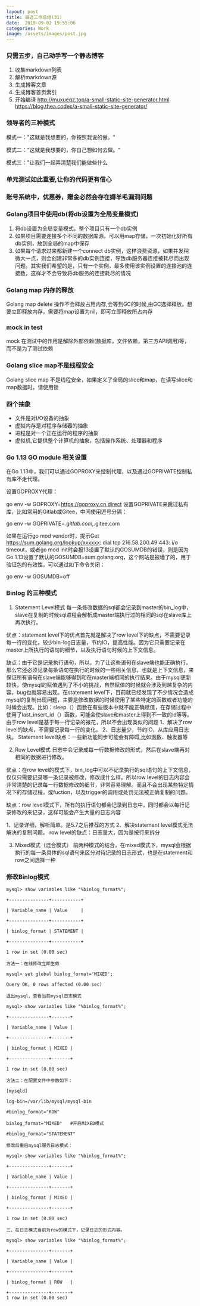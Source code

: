 ```yaml
---
layout: post
title: 最近工作总结(31)
date:  2019-09-02 19:55:06
categories: Work
image: /assets/images/post.jpg
---
```


### 只需五步，自己动手写一个静态博客
1. 收集markdown列表
2. 解析markdown源
3. 生成博客文章
4. 生成博客首页索引
5. 开始编译
http://muxueqz.top/a-small-static-site-generator.html
https://blog.thea.codes/a-small-static-site-generator/

### 领导者的三种模式

模式一："这就是我想要的，你按照我说的做。"

模式二："这就是我想要的，你自己想如何去做。"

模式三："让我们一起弄清楚我们能做些什么

### 单元测试如此重要,让你的代码更有信心

### 账号系统中，优惠券，赠金必然会存在媷羊毛漏洞问题

### Golang项目中使用db(将db设置为全局变量模式)

1. 将db设置为全局变量模式，整个项目只有一个db实例
2. 如果项目需要连接多个不同的数据库源，可以用map存储，一次初始化好所有db实例，放到全局的map中保存
3. 如果每个请求过来都新建一个connect db实例，这样浪费资源，如果并发稍微大一点，则会创建非常多的db实例连接，导致db服务器连接被耗尽而出现问题。其实我们希望的是，只有一个实例，最多使用该实例设置的连接池的连接数，这样才不会导致将db服务的连接耗尽的情况

### Golang map 内存的释放
Golang map delete 操作不会释放占用内存,会等到GC的时候,由GC选择释放。想要立即释放内存，需要将map设置为nil，即可立即释放所占内存

### mock in test
mock 在测试中的作用是解除外部依赖(数据库，文件依赖，第三方API调用)等，而不是为了测试依赖


### Golang slice map不是线程安全
Golang slice map 不是线程安全，如果定义了全局的slice和map，在读写slice和map数据时，请使用锁

### 四个抽象

- 文件是对I/O设备的抽象
- 虚拟内存是对程序存储器的抽象
- 进程是对一个正在运行的程序的抽象
- 虚拟机,它提供整个计算机的抽象，包括操作系统、处理器和程序

### Go 1.13 GO module 相关设置
在Go 1.13中，我们可以通过GOPROXY来控制代理，以及通过GOPRIVATE控制私有库不走代理。

设置GOPROXY代理：

go env -w GOPROXY=https://goproxy.cn,direct
设置GOPRIVATE来跳过私有库，比如常用的Gitlab或Gitee，中间使用逗号分隔：

go env -w GOPRIVATE=*.gitlab.com,*.gitee.com

如果在运行go mod vendor时，提示Get https://sum.golang.org/lookup/xxxxxx: dial tcp 216.58.200.49:443: i/o timeout，或者go mod init时会报13设置了默认的GOSUMDB的错误，则是因为Go 1.13设置了默认的GOSUMDB=sum.golang.org，这个网站是被墙了的，用于验证包的有效性，可以通过如下命令关闭：

go env -w GOSUMDB=off

### Binlog 的三种模式

1. Statement Level模式
每一条修改数据的sql都会记录到master的bin_log中，slave在复制的时候sql进程会解析成master端执行过的相同的sql在slave库上再次执行。

优点：statement level下的优点首先就是解决了row level下的缺点，不需要记录每一行的变化，较少bin-log日志量，节约IO，提高性能。因为它只需要记录在master上所执行的语句的细节，以及执行语句时候的上下文信息。

缺点：由于它是记录执行语句，所以，为了让这些语句在slave端也能正确执行，那么它还必须记录每条语句在执行的时候的一些相关信息，也就是上下文信息，来保证所有语句在slave端能够得到和在master端相同的执行结果。由于mysql更新较快，使mysql的赋值遇到了不小的挑战，自然赋值的时候就会涉及到越复杂的内容，bug也就容易出现。在statement level下，目前就已经发现了不少情况会造成mysql的复制出现问题，主要是修改数据的时候使用了某些特定的函数或者功能的时候会出现。比如：sleep（）函数在有些版本中就不能正确赋值，在存储过程中使用了last_insert_id（）函数，可能会使slave和master上得到不一致的id等等。由于row level是基于每一行记录的裱花，所以不会出现类似的问题
1、解决了row level的缺点，不需要记录每一行的变化。
2、日志量少，节约IO，从库应用日志块。
Statement level缺点：一些新功能同步可能会有障碍,比如函数、触发器等

2. Row Level模式
日志中会记录成每一行数据修改的形式，然后在slave端再对相同的数据进行修改。

优点：在row level的模式下，bin_log中可以不记录执行的sql语句的上下文信息，仅仅只需要记录哪一条记录被修改，修改成什么样。所以row level的日志内容会非常清楚的记录每一行数据修改的细节，非常容易理解。而且不会出现某些特定情况下的存储过程，或fuction，以及trigger的调用或处罚无法被正确复制的问题。

缺点：row level模式下，所有的执行语句都会记录到日志中，同时都会以每行记录修改的来记录，这样可能会产生大量的日志内容

1、记录详细，解析简单。是5.7之后推荐的方式
2、解决statement level模式无法解决的复制问题。
row level的缺点：日志量大，因为是按行来拆分

3. Mixed模式（混合模式）
前两种模式的结合，在mixed模式下，mysql会根据执行的每一条具体的sql语句来区分对待记录的日志形式，也是在statement和row之间选择一种

### 修改Binlog模式
```
mysql> show variables like "%binlog_format%";

+---------------+-----------+

| Variable_name | Value     |

+---------------+-----------+

| binlog_format | STATEMENT |

+---------------+-----------+

1 row in set (0.00 sec) 

方法一：在线修改立即生效

mysql> set global binlog_format='MIXED';

Query OK, 0 rows affected (0.00 sec)

退出mysql，查看当前mysql日志模式

mysql> show variables like "%binlog_format%";

+---------------+-------+

| Variable_name | Value |

+---------------+-------+

| binlog_format | MIXED |

+---------------+-------+

1 row in set (0.00 sec)

方法二：在配置文件中参数如下：

[mysqld]

log-bin=/var/lib/mysql/mysql-bin

#binlog_format="ROW"

binlog_format="MIXED"   #开启MIXED模式

#binlog_format="STATEMENT"

修改后重启mysql服务日志模式：

mysql> show variables like "%binlog_format%";

+---------------+-------+

| Variable_name | Value |

+---------------+-------+

| binlog_format | MIXED |

+---------------+-------+

1 row in set (0.00 sec)

三、在日志模式当前为row的模式下，记录日志的形式内容。

mysql> show variables like "%binlog_format%";

+---------------+-------+

| Variable_name | Value |

+---------------+-------+

| binlog_format | ROW   |

+---------------+-------+
1 row in set (0.00 sec)

```
